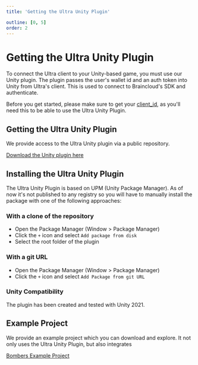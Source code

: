 ```yaml
---
title: 'Getting the Ultra Unity Plugin'

outline: [0, 5]
order: 2
---
```


# Getting the Ultra Unity Plugin

To connect the Ultra client to your Unity-based game, you must use our Unity plugin. The plugin passes the user's wallet id and an auth token into Unity from Ultra's client. This is used to connect to Braincloud's SDK and authenticate.

Before you get started, please make sure to get your [client_id](../web/get-client-id.md), as you'll need this to be able to use the Ultra Unity Plugin.

## Getting the Ultra Unity Plugin

We provide access to the Ultra Unity plugin via a public repository.

[Download the Unity plugin here](https://github.com/ultraio/unity-auth-plugin)

## Installing the Ultra Unity Plugin

The Ultra Unity Plugin is based on UPM (Unity Package Manager). As of now it's not published to any registry so you will have to manually install the package with one of the following approaches:

### With a clone of the repository

-   Open the Package Manager (Window > Package Manager)
-   Click the `+` icon and select `Add package from disk`
-   Select the root folder of the plugin

### With a git URL

-   Open the Package Manager (Window > Package Manager)
-   Click the `+` icon and select `Add Package from git URL`

### Unity Compatibility

The plugin has been created and tested with Unity 2021.

## Example Project

We provide an example project which you can download and explore. It not only uses the Ultra Unity Plugin, but also integrates

[Bombers Example Project](https://github.com/ultraio/unity-bombers)
